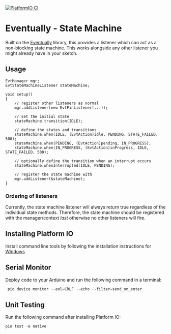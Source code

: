 [![PlatformIO CI](https://github.com/matthewturner/Eventually-StateMachineListener/actions/workflows/platformio.yml/badge.svg)](https://github.com/matthewturner/Eventually-StateMachineListener/actions/workflows/platformio.yml)

# Eventually - State Machine

Built on the [Eventually](https://github.com/matthewturner/Eventually) library, this provides a listener which can act as a non-blocking state machine. This works alongside any other listener you might already have in your sketch.

## Usage

```
EvtManager mgr;
EvtStateMachineListener stateMachine;

void setup()
{
    // register other listeners as normal
    mgr.addListener(new EvtPinListener(...));

    // set the initial state
    stateMachine.transition(IDLE);

    // define the states and transitions
    stateMachine.when(IDLE, (EvtAction)idle, PENDING, STATE_FAILED, 500);
    stateMachine.when(PENDING, (EvtAction)pending, IN_PROGRESS);
    stateMachine.when(IN_PROGRESS, (EvtAction)inProgress, IDLE, STATE_FAILED, 500);

    // optionally define the transition when an interrupt occurs
    stateMachine.whenInterrupted(IDLE, PENDING);

    // register the state machine with
    mgr.addListener(&stateMachine);
}
```

### Ordering of listeners

Currently, the state machine listener will always return true regardless of the individual state methods. Therefore, the state machine should be registered with the manager/context *last* otherwise no other listeners will fire.

## Installing Platform IO

Install command line tools by following the installation instructions for [Windows](https://docs.platformio.org/en/latest/core/installation.html#windows)

## Serial Monitor

Deploy code to your Arduino and run the following command in a terminal:

```powershell
 pio device monitor --eol=CRLF --echo --filter=send_on_enter
```

## Unit Testing

Run the following command after installing Platform IO:

```powershell
pio test -e native
```
